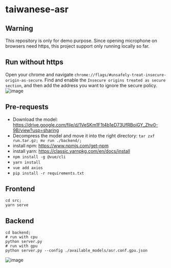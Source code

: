 # taiwanese-asr

## Warning
This repository is only for demo purpose. Since opening microphone on browsers need https, this project support only running locally so far.

## Run without https
Open your chrome and navigate `chrome://flags/#unsafely-treat-insecure-origin-as-secure`. Find and enable the `Insecure origins treated as secure section`, and then add the address you want to ignore the secure policy.
![image](https://github.com/jojotenya/TaiwaneseASR/blob/master/src/assets/enable%20microphone.png)

## Pre-requests
- Download the model: https://drive.google.com/file/d/1VeSKm1F1t4b1eD73UfRBoiGY_Zhv0-9B/view?usp=sharing
- Decompress the model and move it into the right directory: `tar zxf run.tar.gz; mv run ./backend/;`
- install npm: https://www.npmjs.com/get-npm
- install yarn: https://classic.yarnpkg.com/en/docs/install
- `npm install -g @vue/cli`
- `yarn install`
- `vue add axios`
- `pip install -r requirements.txt`

## Frontend
```
cd src;
yarn serve
```

## Backend
```
cd backend;
# run with cpu
python server.py
# run with gpu
python server.py --config ./available_models/asr.conf.gpu.json
```

![image](https://github.com/jojotenya/TaiwaneseASR/blob/master/src/assets/frontpage.png)
